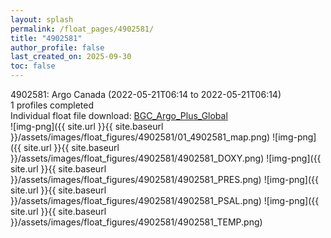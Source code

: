 ```yaml
---
layout: splash
permalink: /float_pages/4902581/
title: "4902581"
author_profile: false
last_created_on: 2025-09-30
toc: false
---
```

 
4902581: Argo Canada (2022-05-21T06:14 to 2022-05-21T06:14)\
1 profiles completed\
Individual float file download: [BGC_Argo_Plus_Global](https://ftp.soest.hawaii.edu/bgc_argo_plus/Individual_Floats/outliers_removed/4902581_Sprof_processed.nc)\
![img-png]({{ site.url }}{{ site.baseurl }}/assets/images/float_figures/4902581/01_4902581_map.png)
![img-png]({{ site.url }}{{ site.baseurl }}/assets/images/float_figures/4902581/4902581_DOXY.png)
![img-png]({{ site.url }}{{ site.baseurl }}/assets/images/float_figures/4902581/4902581_PRES.png)
![img-png]({{ site.url }}{{ site.baseurl }}/assets/images/float_figures/4902581/4902581_PSAL.png)
![img-png]({{ site.url }}{{ site.baseurl }}/assets/images/float_figures/4902581/4902581_TEMP.png)

